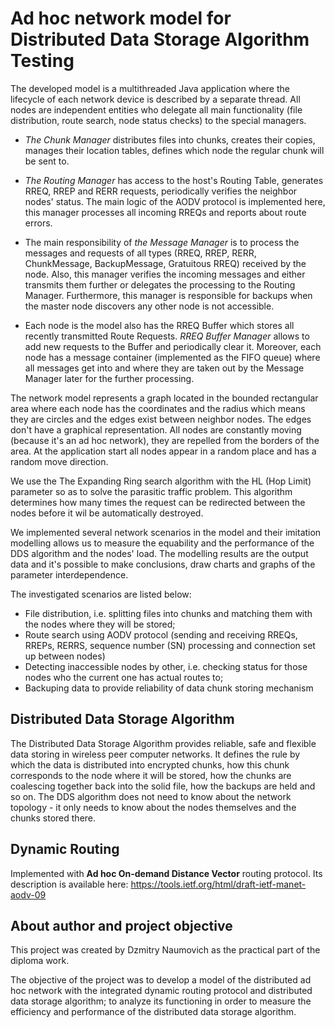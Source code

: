 # Ad hoc network model for Distributed Data Storage Algorithm Testing

The developed model is a multithreaded Java application where the lifecycle of each network device is described by a 
separate thread. All nodes are independent entities who delegate all main functionality (file distribution, 
route search, node status checks) to the special managers. 

* _The Chunk Manager_ distributes files into chunks, creates their copies, manages their location tables, 
defines which node the regular chunk will be sent to.
* _The Routing Manager_ has access to the host's Routing Table, generates RREQ, RREP and RERR requests, periodically verifies 
the neighbor nodes' status. The main logic of the AODV protocol is implemented here, this manager processes all incoming 
RREQs and reports about route errors.
* The main responsibility of _the Message Manager_ is to process the messages and requests of all types (RREQ, RREP, RERR, 
ChunkMessage, BackupMessage, Gratuitous RREQ) received by the node. Also, this manager verifies the incoming messages 
and either transmits them further or delegates the processing to the Routing Manager. Furthermore, this manager is 
responsible for backups when the master node discovers any other node is not accessible.

* Each node is the model also has the RREQ Buffer which stores all recently transmitted Route Requests. _RREQ Buffer Manager_
allows to add new requests to the Buffer and periodically clear it. Moreover, each node has a message container 
(implemented as the FIFO queue) where all messages get into and where they are taken out by the Message Manager later
for the further processing.

The network model represents a graph located in the bounded rectangular area where each node has the coordinates and 
the radius which means they are circles and the edges exist between neighbor nodes. The edges don't have a graphical 
representation. All nodes are constantly moving (because it's an ad hoc network), they are repelled from the borders 
of the area. At the application start all nodes appear in a random place and has a random move direction.
 
We use the The Expanding Ring search algorithm with the HL (Hop Limit) parameter so as to solve the parasitic traffic 
problem. This algorithm determines how many times the request can be redirected between the nodes before it wil be 
automatically destroyed.
 
We implemented several network scenarios in the model and their imitation modelling allows us to measure the 
equability and the performance of the DDS algorithm and the nodes' load. The modelling results are the output data
and it's possible to make conclusions, draw charts and graphs of the parameter interdependence.

The investigated scenarios are listed below:
* File distribution, i.e. splitting files into chunks and matching them with the nodes where they will be stored;
* Route search using AODV protocol (sending and receiving RREQs, RREPs, RERRS, sequence number (SN) processing and 
connection set up between nodes)
* Detecting inaccessible nodes by other, i.e. checking status for those nodes who the current one has actual routes to;
* Backuping data to provide reliability of data chunk storing mechanism

## Distributed Data Storage Algorithm

The Distributed Data Storage Algorithm provides reliable, safe and flexible data storing in wireless peer computer networks.
It defines the rule by which the data is distributed into encrypted chunks, how this chunk corresponds to the node 
where it will be stored, how the chunks are coalescing together back into the solid file, how the backups are held and so on.
The DDS algorithm does not need to know about the network topology - it only needs to know about the nodes themselves 
and the chunks stored there.

## Dynamic Routing

Implemented with **Ad hoc On-demand Distance Vector** routing protocol.
Its description is available here: https://tools.ietf.org/html/draft-ietf-manet-aodv-09

## About author and project objective

This project was created by Dzmitry Naumovich as the practical part of the diploma work.

The objective of the project was to develop a model of the distributed ad hoc network with the integrated dynamic 
routing protocol and distributed data storage algorithm; to analyze its functioning in order to measure the efficiency 
and performance of the distributed data storage algorithm.